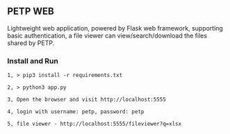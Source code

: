 ## PETP WEB

Lightweight web application, powered by Flask web framework, supporting basic authentication, a file viewer can view/search/download the files shared by PETP.

### Install and Run

    1, > pip3 install -r requirements.txt

    2, > python3 app.py 
    
    3, Open the browser and visit http://localhost:5555
    
    4, login with username: petp, password: petp 

    5, file viewer - http://localhost:5555/fileviewer?q=xlsx
